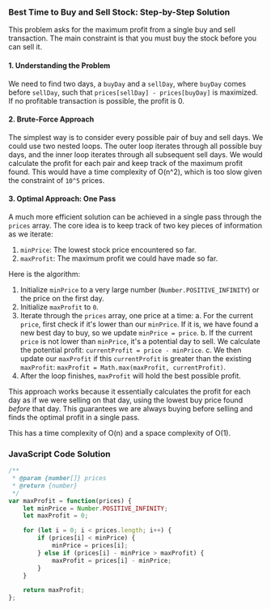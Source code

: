 ### Best Time to Buy and Sell Stock: Step-by-Step Solution

This problem asks for the maximum profit from a single buy and sell transaction. The main constraint is that you must buy the stock before you can sell it.

#### 1. Understanding the Problem

We need to find two days, a `buyDay` and a `sellDay`, where `buyDay` comes before `sellDay`, such that `prices[sellDay] - prices[buyDay]` is maximized. If no profitable transaction is possible, the profit is 0.

#### 2. Brute-Force Approach

The simplest way is to consider every possible pair of buy and sell days. We could use two nested loops. The outer loop iterates through all possible buy days, and the inner loop iterates through all subsequent sell days. We would calculate the profit for each pair and keep track of the maximum profit found. This would have a time complexity of O(n^2), which is too slow given the constraint of `10^5` prices.

#### 3. Optimal Approach: One Pass

A much more efficient solution can be achieved in a single pass through the `prices` array. The core idea is to keep track of two key pieces of information as we iterate:

1.  `minPrice`: The lowest stock price encountered so far.
2.  `maxProfit`: The maximum profit we could have made so far.

Here is the algorithm:

1.  Initialize `minPrice` to a very large number (`Number.POSITIVE_INFINITY`) or the price on the first day.
2.  Initialize `maxProfit` to `0`.
3.  Iterate through the `prices` array, one price at a time:
    a. For the current `price`, first check if it's lower than our `minPrice`. If it is, we have found a new best day to buy, so we update `minPrice = price`.
    b. If the current `price` is not lower than `minPrice`, it's a potential day to sell. We calculate the potential profit: `currentProfit = price - minPrice`.
    c. We then update our `maxProfit` if this `currentProfit` is greater than the existing `maxProfit`: `maxProfit = Math.max(maxProfit, currentProfit)`.
4.  After the loop finishes, `maxProfit` will hold the best possible profit.

This approach works because it essentially calculates the profit for each day as if we were selling on that day, using the lowest buy price found *before* that day. This guarantees we are always buying before selling and finds the optimal profit in a single pass.

This has a time complexity of O(n) and a space complexity of O(1).

### JavaScript Code Solution

```javascript
/**
 * @param {number[]} prices
 * @return {number}
 */
var maxProfit = function(prices) {
    let minPrice = Number.POSITIVE_INFINITY;
    let maxProfit = 0;

    for (let i = 0; i < prices.length; i++) {
        if (prices[i] < minPrice) {
            minPrice = prices[i];
        } else if (prices[i] - minPrice > maxProfit) {
            maxProfit = prices[i] - minPrice;
        }
    }

    return maxProfit;
};
```
